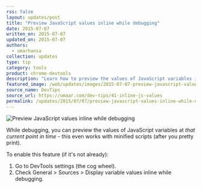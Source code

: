 ```yaml
---
rss: false
layout: updates/post
title: "Preview JavaScript values inline while debugging"
date: 2015-07-07
written_on: 2015-07-07
updated_on: 2015-07-07
authors:
  - umarhansa
collection: updates
type: tip
category: tools
product: chrome-devtools
description: "Learn how to preview the values of JavaScript variables in DevTools while debugging."
featured_image: /web/updates/images/2015-07-07-preview-javascript-values-inline-while-debugging/inline-js-values.gif
source_name: DevTips
source_url: https://umaar.com/dev-tips/41-inline-js-values
permalink: /updates/2015/07/07/preview-javascript-values-inline-while-debugging.html
---
```

<img src="/web/updates/images/2015-07-07-preview-javascript-values-inline-while-debugging/inline-js-values.gif" alt="Preview JavaScript values inline while debugging">

While debugging, you can preview the values of JavaScript variables at <em>that current point in time</em> - this even works with minified scripts (after you pretty print).</p>
To enable this feature (if it's not already):

<ol>
<li>Go to DevTools settings (the cog wheel).</li>
<li>Check General &gt; Sources &gt; Display variable values inline while debugging.</li>
</ol>
